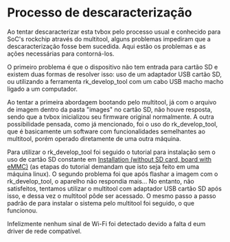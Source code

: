 # Processo de descaracterização
Ao tentar descaracterizar esta tvbox pelo processo usual e conhecido para SoC's rockchip através do multitool, alguns problemas impediram que a descaracterização fosse bem sucedida. Aqui estão os problemas e as ações necessárias para contorná-los.

O primeiro problema é que o dispositivo não tem entrada para cartão SD e existem duas formas de resolver isso: uso de um adaptador USB cartão SD, ou utilizando a ferramenta rk_develop_tool com um cabo USB macho macho ligado a um computador.

Ao tentar a primeira abordagem bootando pelo multitool, já com o arquivo de imagem dentro da pasta "images" no cartão SD, não houve resposta, sendo que a tvbox inicializou seu firmware original normalmente. A outra possibilidade pensada, como já mencionado, foi o uso do rk_develop_tool, que é basicamente um software com funcionalidades semelhantes ao multitool, porém operado diretamente de uma outra máquina.

Para utilizar o rk_develop_tool foi seguido o tutorial para instalação sem o uso de cartão SD constante em [Installation (without SD card, board with eMMC)](https://forum.armbian.com/topic/34923-csc-armbian-for-rk322x-tv-box-boards/) (as etapas do tutorial demandam que isto seja feito em uma máquina linux). O segundo problema foi que após flashar a imagem com o rk_develop_tool, o aparelho não respondia mais... No entanto, não satisfeitos, tentamos utilizar o multitool com adaptador USB cartão SD após isso, e dessa vez o multitool pôde ser acessado. O mesmo passo a passo padrão de para instalar o sistema pelo multitool foi seguido, o que funcionou.

Infelizmente nenhum sinal de Wi-Fi foi detectado devido a falta d eum driver de rede compatível.
